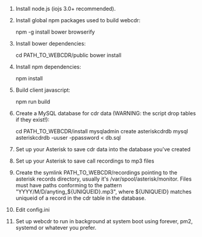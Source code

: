 1. Install node.js (iojs 3.0+ recommended).
2. Install global npm packages used to build webcdr:

	npm -g install bower browserify

3. Install bower dependencies:

	cd PATH_TO_WEBCDR/public
	bower install

4. Install npm dependencies:

	npm install

5. Build client javascript:

	npm run build

6. Create a MySQL database for cdr data (WARNING: the script drop tables if they exist!):

	cd PATH_TO_WEBCDR/install
	mysqladmin create asteriskcdrdb
	mysql asteriskcdrdb -uuser -ppassword < db.sql

7. Set up your Asterisk to save cdr data into the database you've created
8. Set up your Asterisk to save call recordings to mp3 files
9. Create the symlink PATH_TO_WEBCDR/recordings pointing to the asterisk records directory,
   usually it's /var/spool/asterisk/monitor.
   Files must have paths conforming to the pattern "YYYY/M/D/anyting_${UNIQUEID}.mp3",
   where ${UNIQUEID} matches uniqueid of a record in the cdr table in the database.
10. Edit config.ini
11. Set up webcdr to run in background at system boot using forever, pm2, systemd or whatever you prefer.
